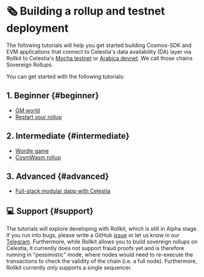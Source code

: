 # 🗞️ Building a rollup and testnet deployment

The following tutorials will help you get started building
Cosmos-SDK and EVM applications that connect to Celestia's data availability
(DA) layer via Rollkit to Celestia's
[Mocha testnet](https://docs.celestia.org/nodes/mocha-testnet)
or [Arabica devnet](https://docs.celestia.org/nodes/arabica-devnet). We call those chains Sovereign Rollups.

You can get started with the following tutorials:

## 1. Beginner {#beginner}

- [GM world](/tutorials/gm-world)
- [Restart your rollup](/guides/restart-rollup)

## 2️. Intermediate {#intermediate}

- [Wordle game](/tutorials/wordle)
- [CosmWasm rollup](/tutorials/cosmwasm)

## 3️. Advanced {#advanced}

- [Full-stack modular dapp with Celestia](https://docs.celestia.org/developers/full-stack-modular-development-guide)

## 💻 Support {#support}

The tutorials will explore developing with Rollkit,
which is still in Alpha stage. If you run into bugs, please write a GitHub
[issue](https://github.com/rollkit/docs/issues/new)
or let us know in our [Telegram](https://t.me/rollkit).
Furthermore, while Rollkit allows you to build sovereign rollups
on Celestia, it currently does not support fraud proofs yet and is
therefore running in "pessimistic" mode, where nodes would need to
re-execute the transactions to check the validity of the chain
(i.e. a full node). Furthermore, Rollkit currently only supports
a single sequencer.
